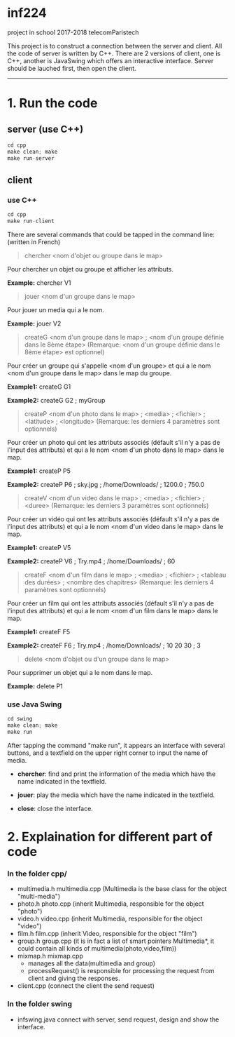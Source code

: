 # inf224
project in school 2017-2018 telecomParistech

This project is to construct a connection between the server and client. All the code of server is written by C++. There are 2 versions of client, one is C++, another is JavaSwing which offers an interactive interface. 
Server should be lauched first, then open the client.

------
# 1. Run the code
## server (use C++)
```Javascript
cd cpp
make clean; make
make run-server
```
## client 
### use C++
```Javascript
cd cpp
make run-client
```
There are several commands that could be tapped in the command line: (written in French)

> chercher \<nom d'objet ou groupe dans le map\>

Pour chercher un objet ou groupe et afficher les attributs.

**Example:** chercher V1


> jouer \<nom d'un groupe dans le map\>

Pour jouer un media qui a le nom.

**Example:** jouer V2


> createG \<nom d'un groupe dans le map\> ; \<nom d'un groupe définie dans le 8ème étape\> (Remarque: \<nom d'un groupe définie dans le 8ème étape\> est optionnel)

Pour créer un groupe qui s'appelle \<nom d'un groupe\> et qui a le nom \<nom d'un groupe dans le map\> dans le map du groupe.

**Example1:** createG G1

**Example2:** createG G2 ; myGroup 
		

> createP \<nom d'un photo dans le map\> ; \<media\> ; \<fichier\> ; \<latitude\> ; \<longitude\> (Remarque: les derniers 4 paramètres sont optionnels)

Pour créer un photo qui ont les attributs associés (défault s'il n'y a pas de l'input des attributs) et qui a le nom \<nom d'un photo dans le map\> dans le map.

**Example1:** createP P5

**Example2:** createP P6 ; sky.jpg ; /home/Downloads/ ; 1200.0 ; 750.0 


> createV \<nom d'un video dans le map\> ; \<media\> ; \<fichier\> ; \<duree\> (Remarque: les derniers 3 paramètres sont optionnels)

Pour créer un vidéo qui ont les attributs associés (défault s'il n'y a pas de l'input des attributs) et qui a le nom \<nom d'un video dans le map\> dans le map.

**Example1:** createP V5

**Example2:** createP V6 ; Try.mp4 ; /home/Downloads/ ; 60 


> createF \<nom d'un film dans le map\> ; \<media\> ; \<fichier\> ; \<tableau des durées\> ; \<nombre des chapitres\> (Remarque: les derniers 4 paramètres sont optionnels)

Pour créer un film qui ont les attributs associés (défault s'il n'y a pas de l'input des attributs) et qui a le nom \<nom d'un film dans le map\> dans le map.

**Example1:** createF F5

**Example2:** createF F6 ; Try.mp4 ; /home/Downloads/ ; 10 20 30 ; 3 


> delete \<nom d'objet ou d'un groupe dans le map\>

Pour supprimer un objet qui a le nom dans le map.

**Example:** delete P1


### use Java Swing
```Javascript
cd swing
make clean; make
make run
```
After tapping the command "make run", it appears an interface with several buttons, and a textfield on the upper right corner to input the name of media.

- **chercher**: find and print the information of the media which have the name indicated in the textfield.

- **jouer**: play the media which have the name indicated in the textfield.

- **close**: close the interface.

# 2. Explaination for different part of code
### In the folder cpp/
- multimedia.h multimedia.cpp (Multimedia is the base class for the object "multi-media")
- photo.h photo.cpp (inherit Multimedia, responsible for the object "photo")
- video.h video.cpp (inherit Multimedia, responsible for the object "video")
- film.h film.cpp (inherit Video, responsible for the object "film")
- group.h group.cpp (it is in fact a list of smart pointers Multimedia*, it could contain all kinds of multimedia(photo,video,film))
- mixmap.h mixmap.cpp 
    - manages all the data(multimedia and group)
    - processRequest() is responsible for processing the request from client and giving the responses.
- client.cpp (connect the client the send request)

### In the folder swing
- infswing.java
connect with server, send request, design and show the interface.
